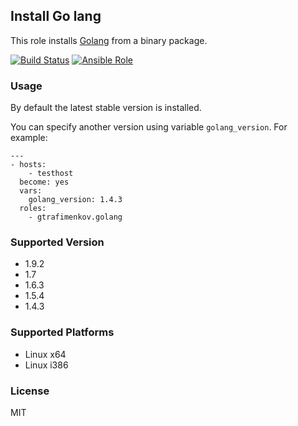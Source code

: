 ## Install Go lang

This role installs [Golang](https://golang.org/) from a binary package.

[![Build Status](https://travis-ci.org/gtrafimenkov/ansible-role-golang.svg)](http://travis-ci.org/gtrafimenkov/ansible-role-golang)
[![Ansible Role](https://img.shields.io/badge/role-gtrafimenkov.golang-blue.svg?maxAge=2592000)](https://galaxy.ansible.com/gtrafimenkov/golang)

### Usage

By default the latest stable version is installed.

You can specify another version using variable `golang_version`.  For example:

```
---
- hosts:
    - testhost
  become: yes
  vars:
    golang_version: 1.4.3
  roles:
    - gtrafimenkov.golang
```

### Supported Version

- 1.9.2
- 1.7
- 1.6.3
- 1.5.4
- 1.4.3

### Supported Platforms

- Linux x64
- Linux i386

### License

MIT
